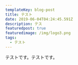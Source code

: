 ```yaml
---
templateKey: blog-post
title: テスト
date: 2019-06-04T04:24:45.591Z
description: テス
featuredpost: true
featuredimage: /img/logo3.png
tags:
  - テスト
---
```





テストです。テストです。
